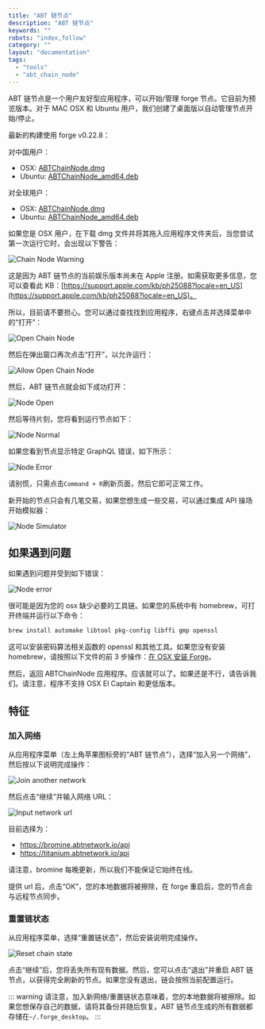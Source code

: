 ```yaml
---
title: "ABT 链节点"
description: "ABT 链节点"
keywords: ""
robots: "index,follow"
category: ""
layout: "documentation"
tags:
  - "tools"
  - "abt_chain_node"
---
```


ABT 链节点是一个用户友好型应用程序，可以开始/管理 forge 节点。它目前为预览版本。对于 MAC OSX 和 Ubuntu 用户，我们创建了桌面版以自动管理节点开始/停止。

最新的构建使用 forge v0.22.8：

对中国用户：

- OSX: [ABTChainNode.dmg](https://releases.arcblockio.cn/forge/latest/ABTChainNode.dmg)
- Ubuntu: [ABTChainNode_amd64.deb](https://releases.arcblockio.cn/forge/latest/ABTChainNode.deb)

对全球用户：

- OSX: [ABTChainNode.dmg](http://releases.arcblock.io/forge/latest/ABTChainNode.dmg)
- Ubuntu: [ABTChainNode_amd64.deb](http://releases.arcblock.io/forge/latest/ABTChainNode.deb)

如果您是 OSX 用户，在下载 dmg 文件并将其拖入应用程序文件夹后，当您尝试第一次运行它时，会出现以下警告：

![Chain Node Warning](./assets/chain_node_warning.png)

这是因为 ABT 链节点的当前娱乐版本尚未在 Apple 注册。如需获取更多信息，您可以查看此 KB：[https://support.apple.com/kb/ph25088?locale=en_US](https://support.apple.com/kb/ph25088?locale=en_US)。

所以，目前请不要担心。您可以通过查找找到应用程序，右键点击并选择菜单中的“打开”：

![Open Chain Node](./assets/open_chain_node.png)

然后在弹出窗口再次点击“打开”，以允许运行：

![Allow Open Chain Node](./assets/allow_open.png)

然后，ABT 链节点就会如下成功打开：

![Node Open](./assets/node_start_up.jpg)

然后等待片刻，您将看到运行节点如下：

![Node Normal](./assets/node_normal.jpg)

如果您看到节点显示特定 GraphQL 错误，如下所示：

![Node Error](./assets/node_error.jpg)

请别慌，只需点击`Command + R`刷新页面，然后它即可正常工作。

新开始的节点只会有几笔交易，如果您想生成一些交易，可以通过集成 API 操场开始模拟器：

![Node Simulator](./assets/node_simulator.jpg)

## 如果遇到问题

如果遇到问题并受到如下错误：

![Node error](./assets/chain_node_error.jpg)

很可能是因为您的 osx 缺少必要的工具链。如果您的系统中有 homebrew，可打开终端并运行以下命令：

```bash
brew install automake libtool pkg-config libffi gmp openssl
```

这可以安装密码算法相关函数的 openssl 和其他工具。如果您没有安装 homebrew，请按照以下文件的前 3 步操作：[在 OSX 安装 Forge](../install/macos.html)。

然后，返回 ABTChainNode 应用程序。应该就可以了。如果还是不行，请告诉我们。请注意，程序不支持 OSX El Captain 和更低版本。

## 特征

### 加入网络

从应用程序菜单（左上角苹果图标旁的“ABT 链节点”），选择“加入另一个网络”，然后按以下说明完成操作：

![Join another network](./assets/join_network.jpg)

然后点击“继续”并输入网络 URL：

![Input network url](./assets/input_network_url.jpg)

目前选择为：

- https://bromine.abtnetwork.io/api
- https://titanium.abtnetwork.io/api

请注意，bromine 每晚更新，所以我们不能保证它始终在线。

提供 url 后，点击“OK”，您的本地数据将被擦除，在 forge 重启后，您的节点会与远程节点同步。

### 重置链状态

从应用程序菜单，选择“重置链状态”，然后安装说明完成操作。

![Reset chain state](./assets/reset_chain_state.jpg)

点击“继续”后，您将丢失所有现有数据。然后，您可以点击“退出”并重启 ABT 链节点，以获得完全刷新的节点。如果您没有退出，链会按照当前配置运行。

::: warning
请注意，加入新网络/重置链状态意味着，您的本地数据将被擦除。如果您想保存自己的数据，请将其备份并随后恢复。ABT 链节点生成的所有数据都存储在`~/.forge_desktop`。
:::

<!--stackedit_data:
eyJoaXN0b3J5IjpbMTc0NjgxNzIyMSwxOTU2ODkwODQ4LC0xNz
IwNTUxOTMxXX0=
-->
